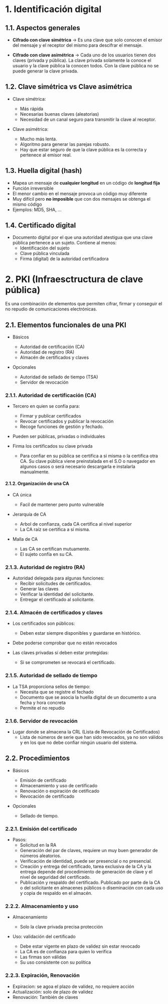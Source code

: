 # 1. Identificación digital

## 1.1. Aspectos generales

* **Cifrado con clave simétrica** -> Es una clave que solo conocen el emisor
del mensaje y el receptor del mismo para descifrar el mensaje.

* **Cifrado con clave asimétrica** -> Cada uno de los usuarios tienen dos
claves (privada y pública). La clave privada solamente la conoce el usuario y
la clave pública la conocen todos. Con la clave pública no se puede generar
la clave privada.

## 1.2. Clave simétrica vs Clave asimétrica

* Clave simétrica:
  - Más rápida
  - Necesarias buenas claves (aleatorias)
  - Necesidad de un canal seguro para transmitir la clave al receptor.

* Clave asimétrica:
  - Mucho más lenta.
  - Algoritmo para generar las parejas robusto.
  - Hay que estar seguro de que la clave pública es la correcta y pertenece al
emisor real.

## 1.3. Huella digital (hash)

* Mapea un mensaje de **cualquier longitud** en un código de **longitud fija**
* Función irreversible
* El menor cambio en el mensaje provoca un código muy diferente
* Muy difícil pero **no imposible** que con dos mensajes se obtenga el mismo
código
* Ejemplos: MD5, SHA, ...

## 1.4. Certificado digital

* Documento digital por el que una autoridad atestigua que una clave pública
pertenece a un sujeto. Contiene al menos:
  - Identificación del sujeto
  - Clave pública vinculada
  - Firma (digital) de la autoridad certificadora

# 2. PKI (Infraesctructura de clave pública)

Es una combinación de elementos que permiten cifrar, firmar y conseguir el
no repudio de comunicaciones electrónicas.

## 2.1. Elementos funcionales de una PKI

* Básicos
  - Autoridad de certificación (CA)
  - Autoridad de registro (RA)
  - Almacén de certificados y claves

* Opcionales
  - Autoridad de sellado de tiempo (TSA)
  - Servidor de revocación

### 2.1.1. Autoridad de certificación (CA)

* Tercero en quien se confía para:
  - Firmar y publicar certificados
  - Revocar certificados y publicar la revocación
  - Recoge funciones de gestión y fechado.

* Pueden ser públicas, privadas o individuales

* Firma los certificados su clave privada
  - Para confiar en su pública se certifica a si misma o la certifica otra CA.
Su clave pública viene preinstalada en el S.O o navegador en algunos casos o
será necesario descargarla e instalarla manualmente.

#### 2.1.2. Organización de una CA

* CA única
  - Facil de mantener pero punto vulnerable

* Jerarquía de CA
  - Arbol de confianza, cada CA certifica al nivel superior
  - La CA raíz se certifica a sí misma.

* Malla de CA
  - Las CA se certifican mutuamente.
  - El sujeto confía en su CA.

### 2.1.3. Autoridad de registro (RA)

* Autoridad delegada para algunas funciones:
  - Recibir solicitudes de certificados.
  - Generar las claves
  - Verificar la identidad del solicitante.
  - Entregar el certificado al solicitante.

### 2.1.4. Almacén de certificados y claves

* Los certificados son públicos:
  - Deben estar siempre disponibles y guardarse en histórico.

* Debe poderse comprobar que no están revocados
* Las claves privadas sí deben estar protegidas:
  - Si se comprometen se revocará el certificado.

### 2.1.5. Autoridad de sellado de tiempo

* La TSA proporciona sellos de tiempo:
  - Necesita que se registre el fechado
  - Documento que se asocia la huella digital de un documento a una fecha
y hora concreta
  - Permite el no repudio

### 2.1.6. Servidor de revocación

* Lugar donde se almacena la CRL (Lista de Revocación de Certificados)
  - Lista de números de serie que han sido revocados, ya no son válidos y en
los que no debe confiar ningún usuario del sistema.

## 2.2. Procedimientos

* Básicos
  - Emisión de certificado
  - Almacenamiento y uso de certificado
  - Renovación o expiración de cetificado
  - Revocación de certificado

* Opcionales
  - Sellado de tiempo.

### 2.2.1. Emisión del certificado

* Pasos:
  - Solicitud en la RA
  - Generación del par de claves, requiere un muy buen generador de números
aleatorios.
  - Verificación de identidad, puede ser presencial o no presencial.
  - Creación y entrega del certificado, tarea exclusiva de la CA y la entrega
depende del procedimiento de generación de clave y el nivel de seguridad del
certificado.
  - Publicación y respaldo del certificado. Publicado por parte de la CA
o del solicitante en almacenes públicos o diseminación con cada uso y copia
de respaldo en el almacén.

### 2.2.2. Almacenamiento y uso

* Almacenamiento
  - Solo la clave privada precisa protección

* Uso: validación del certificado
  - Debe estar vigente en plazo de validez sin estar revocado
  - La CA es de confianza para quien lo verifica
  - Las firmas son válidas
  - Su uso consistente con su política

### 2.2.3. Expiración, Renovación

* Expiracion: se agoa el plazo de validez, no requiere acción
* Actualización: solo de plazo de validez
* Renovación: También de claves
